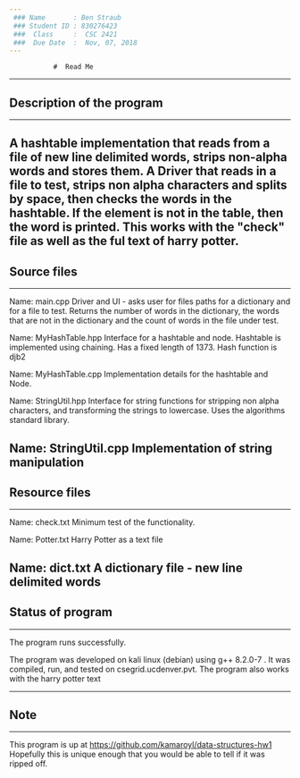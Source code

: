 ```yaml
---
 ### Name       : Ben Straub         
 ### Student ID : 830276423                
 ###  Class     :  CSC 2421           
 ###  Due Date  :  Nov, 07, 2018
---
```


               #  Read Me

---
## Description of the program
---
A hashtable implementation that reads from a file of new line delimited words, strips non-alpha words and stores them. A Driver that reads in a file to test, strips non alpha characters and splits by space, then checks the words in the hashtable. If the element is not in the table, then the word is printed. This works with the "check" file as well as the ful text of harry potter.
---
##  Source files
---

Name:  main.cpp
    Driver and UI - asks user for files paths for a dictionary and for a file to test. Returns the number of words in the dictionary, the words that are not in the dictionary and the count of words in the file under test.

Name: MyHashTable.hpp
    Interface for a hashtable and node. Hashtable is implemented using chaining. Has a fixed length of 1373. Hash function is djb2 
   
Name: MyHashTable.cpp
    Implementation details for the hashtable and Node. 

Name: StringUtil.hpp
    Interface for string functions for stripping non alpha characters, and transforming the strings to lowercase. 
    Uses the algorithms standard library.

Name: StringUtil.cpp
    Implementation of string manipulation
---
## Resource files
---

Name:  check.txt
    Minimum test of the functionality.

Name: Potter.txt
    Harry Potter as a text file

Name: dict.txt
    A dictionary file - new line delimited words
---   
## Status of program
---
   The program runs successfully.  
   
   The program was developed on kali linux (debian) using g++ 8.2.0-7 . It was 
   compiled, run, and tested on csegrid.ucdenver.pvt. The program also works with the harry potter text

---
## Note
---
   This program is up at https://github.com/kamaroyl/data-structures-hw1
   Hopefully this is unique enough that you would be able to tell if it was ripped off.

